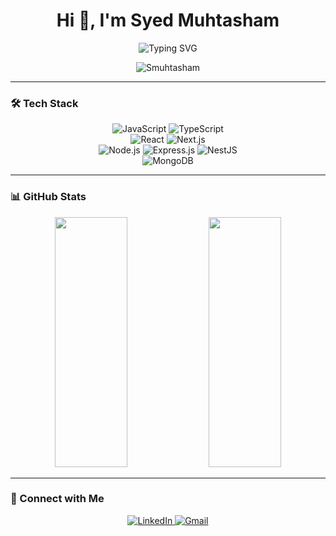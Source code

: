 <h1 align="center">Hi 👋, I'm Syed Muhtasham</h1>

<p align="center">
  <img src="https://readme-typing-svg.demolab.com/?lines=Full+Stack+MERN+Developer;TypeScript+%7C+Next.js+%7C+NestJS;Clean+Code+%7C+Performance+Focused&font=Fira%20Code&center=true&width=440&height=45&color=F7F7F7&vCenter=true&pause=1000&size=22" alt="Typing SVG" />
</p>

<p align="center">
  <img src="https://komarev.com/ghpvc/?username=Smuhtasham&label=Profile%20Views&color=0e75b6&style=flat" alt="Smuhtasham" />
</p>

---

### 🛠️ Tech Stack

<p align="center">
  <!-- Languages -->
  <img src="https://img.shields.io/badge/JavaScript-F7DF1E?style=for-the-badge&logo=javascript&logoColor=black" alt="JavaScript"/>
  <img src="https://img.shields.io/badge/TypeScript-3178C6?style=for-the-badge&logo=typescript&logoColor=white" alt="TypeScript"/>
  <br/>

  <!-- Frontend -->
  <img src="https://img.shields.io/badge/React-20232A?style=for-the-badge&logo=react&logoColor=61DAFB" alt="React"/>
  <img src="https://img.shields.io/badge/Next.js-000000?style=for-the-badge&logo=nextdotjs&logoColor=white" alt="Next.js"/>
  <br/>

  <!-- Backend -->
  <img src="https://img.shields.io/badge/Node.js-339933?style=for-the-badge&logo=nodedotjs&logoColor=white" alt="Node.js"/>
  <img src="https://img.shields.io/badge/Express.js-000000?style=for-the-badge&logo=express&logoColor=white" alt="Express.js"/>
  <img src="https://img.shields.io/badge/NestJS-E0234E?style=for-the-badge&logo=nestjs&logoColor=white" alt="NestJS"/>
  <br/>

  <!-- Database -->
  <img src="https://img.shields.io/badge/MongoDB-47A248?style=for-the-badge&logo=mongodb&logoColor=white" alt="MongoDB"/>
</p>

---

### 📊 GitHub Stats

<p align="center">
  <img src="https://github-readme-stats.vercel.app/api?username=Smuhtasham&show_icons=true&theme=radical" width="48%" height="400px" />
  <img src="https://github-readme-stats.vercel.app/api/top-langs/?username=Smuhtasham&layout=compact&theme=radical" width="48%" height="400px"/>
</p>

---



### 🔗 Connect with Me

<p align="center">
  <a href="https://www.linkedin.com/in/syed-muhtasham/" target="_blank">
    <img src="https://img.shields.io/badge/LinkedIn-0077B5?style=for-the-badge&logo=linkedin&logoColor=white" alt="LinkedIn"/>
  </a>
  <a href="mailto:muhtasham00@gmail.com">
    <img src="https://img.shields.io/badge/Gmail-EA4335?style=for-the-badge&logo=gmail&logoColor=white" alt="Gmail"/>
  </a>
</p>
